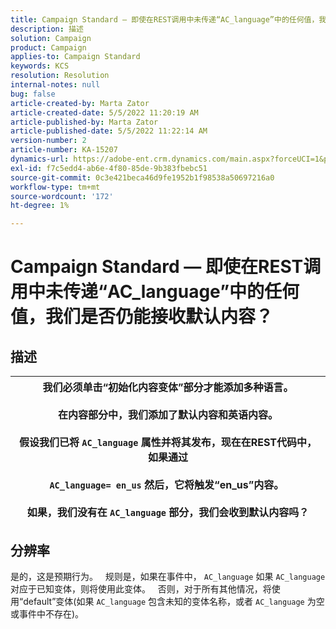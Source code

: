 ```yaml
---
title: Campaign Standard — 即使在REST调用中未传递“AC_language”中的任何值，我们是否仍能接收默认内容？
description: 描述
solution: Campaign
product: Campaign
applies-to: Campaign Standard
keywords: KCS
resolution: Resolution
internal-notes: null
bug: false
article-created-by: Marta Zator
article-created-date: 5/5/2022 11:20:19 AM
article-published-by: Marta Zator
article-published-date: 5/5/2022 11:22:14 AM
version-number: 2
article-number: KA-15207
dynamics-url: https://adobe-ent.crm.dynamics.com/main.aspx?forceUCI=1&pagetype=entityrecord&etn=knowledgearticle&id=64ef1f53-65cc-ec11-a7b5-6045bd00dbbc
exl-id: f7c5edd4-ab6e-4f80-85de-9b383fbebc51
source-git-commit: 0c3e421beca46d9fe1952b1f98538a50697216a0
workflow-type: tm+mt
source-wordcount: '172'
ht-degree: 1%

---
```


# Campaign Standard — 即使在REST调用中未传递“AC_language”中的任何值，我们是否仍能接收默认内容？

## 描述



| 我们必须单击“初始化内容变体”部分才能添加多种语言。<br>   <br>  在内容部分中，我们添加了默认内容和英语内容。<br>   <br>  假设我们已将 `AC_language` 属性并将其发布，现在在REST代码中，如果通过<br><br>  `AC_language= en_us` 然后，它将触发“en_us”内容。 <br><br>  如果，我们没有在 `AC_language` 部分，我们会收到默认内容吗？ |
| --- |



## 分辨率


是的，这是预期行为。
 
规则是，如果在事件中， `AC_language` 如果 `AC_language` 对应于已知变体，则将使用此变体。
 
否则，对于所有其他情况，将使用“default”变体(如果 `AC_language` 包含未知的变体名称，或者 `AC_language` 为空或事件中不存在)。
